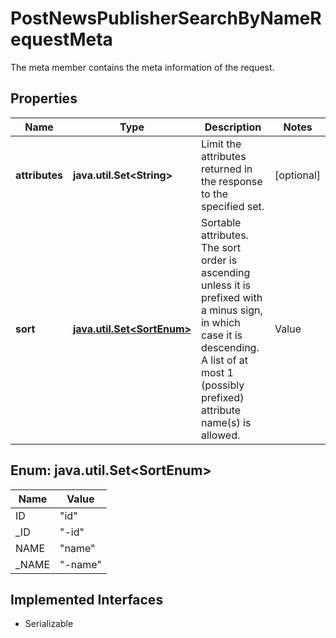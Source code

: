 

# PostNewsPublisherSearchByNameRequestMeta

The meta member contains the meta information of the request.

## Properties

Name | Type | Description | Notes
------------ | ------------- | ------------- | -------------
**attributes** | **java.util.Set&lt;String&gt;** | Limit the attributes returned in the response to the specified set. |  [optional]
**sort** | [**java.util.Set&lt;SortEnum&gt;**](#java.util.Set&lt;SortEnum&gt;) | Sortable attributes. The sort order is ascending unless it is prefixed with a minus sign, in which case it is descending. A list of at most 1 (possibly prefixed) attribute name(s) is allowed. | Value | | --- | | id | | -id | | name | | -name |   |  [optional]



## Enum: java.util.Set&lt;SortEnum&gt;

Name | Value
---- | -----
ID | &quot;id&quot;
_ID | &quot;-id&quot;
NAME | &quot;name&quot;
_NAME | &quot;-name&quot;


## Implemented Interfaces

* Serializable


